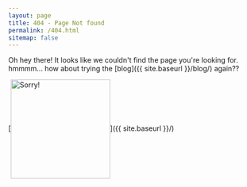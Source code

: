 ```yaml
---
layout: page
title: 404 - Page Not found
permalink: /404.html
sitemap: false
---
```


Oh hey there! It looks like we couldn't find the page you're looking for. hmmmm... how about trying the [blog]({{ site.baseurl }}/blog/) again??

[<img src="{{ site.baseurl }}/images/sorry.JPG" alt="Sorry!" align ="center" style="width: 200px;"/>]({{ site.baseurl }}/)
